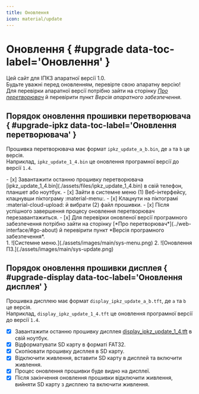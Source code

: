 ```yaml
---
title: Оновлення
icon: material/update
---
```


# Оновлення { #upgrade data-toc-label='Оновлення' }

Цей сайт для ІПКЗ апаратної версії 1.0.   
Будьте уважні перед оновленням, перевірте свою апаратну версію!   
Для перевірки  апаратної версії потрібно зайти на сторінку [*Про перетворювач*](../web-interface/#go-about) й перевірити пункт *Версія апаратного забезпечення*.

## Порядок оновлення прошивки перетворювача { #upgrade-ipkz data-toc-label='Оновлення перетворювача' }

Прошивка перетворювача має формат `ipkz_update_a_b.bin`, де `a` та `b` це версія.   
Наприклад, `ipkz_update_1_4.bin` це оновлення програмної версії до версії `1.4`.

<div class="annotate" markdown>
- [x] Завантажити останню прошивку перетворювача [ipkz_update_1_4.bin](./assets/files/ipkz_update_1_4.bin) в свій телефон, планшет або ноутбук.
- [x] Зайти в системне меню (1) Веб-інтерфейсу, клацнувши піктограму :material-menu:.
- [x] Клацнути на піктограмі :material-cloud-upload: й вибрати (2) файл прошивки.
- [x] Після успішного завершення процесу оновлення перетворювач перезавантажиться.
- [x] Для перевірки оновленої версії програмного забезпечення потрібно зайти на сторінку [*Про перетворювач*](../web-interface/#go-about) й перевірити пункт *Версія програмного забезпечення*.
</div>
1. ![Системне меню.](./assets/images/main/sys-menu.png)
2. ![Оновлення ПЗ.](./assets/images/main/sys-update.png)

## Порядок оновлення прошивки дисплея { #upgrade-display data-toc-label='Оновлення дисплея' }

Прошивка дисплею має формат `display_ipkz_update_a_b.tft`, де `a` та `b` це версія.   
Наприклад, `display_ipkz_update_1_4.tft` це оновлення програмної версії до версії `1.4`.

- [x] Завантажити останню прошивку дисплея  [display_ipkz_update_1_4.tft](./assets/files/display_ipkz_update_1_4.tft) в свій ноутбук.
- [x] Відформатувати SD карту в форматі FAT32.
- [x] Скопіювати прошивку дисплея в SD карту.
- [x] Відключити живлення, вставити SD карту в дисплей та включити живлення.
- [x] Процес оновлення прошивки буде видно на дисплеї.
- [x] Після закінчення оновлення прошивки відключити живлення, вийняти SD карту з дисплею та включити живлення.
